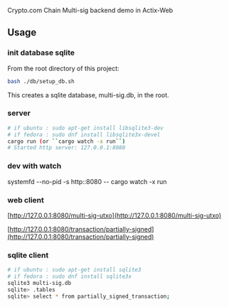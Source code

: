 Crypto.com Chain Multi-sig backend demo in Actix-Web

## Usage

### init database sqlite

From the root directory of this project:
```bash
bash ./db/setup_db.sh
```

This creates a sqlite database, multi-sig.db, in the root.


### server

```bash
# if ubuntu : sudo apt-get install libsqlite3-dev
# if fedora : sudo dnf install libsqlite3x-devel
cargo run (or ``cargo watch -x run``)
# Started http server: 127.0.0.1:8080
```

### dev with watch
systemfd --no-pid -s http::8080 -- cargo watch -x run

### web client

[http://127.0.0.1:8080/multi-sig-utxo](http://127.0.0.1:8080/multi-sig-utxo)

[http://127.0.0.1:8080/transaction/partially-signed](http://127.0.0.1:8080/transaction/partially-signed)


### sqlite client

```bash
# if ubuntu : sudo apt-get install sqlite3
# if fedora : sudo dnf install sqlite3x
sqlite3 multi-sig.db
sqlite> .tables
sqlite> select * from partially_signed_transaction;
```

